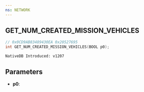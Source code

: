 ```yaml
---
ns: NETWORK
---
```

## GET_NUM_CREATED_MISSION_VEHICLES

```c
// 0x0CD9AB83489430EA 0x20527695
int GET_NUM_CREATED_MISSION_VEHICLES(BOOL p0);
```

```
NativeDB Introduced: v1207
```

## Parameters
* **p0**:
